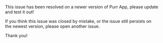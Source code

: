 This issue has been resolved on a newer version of Purr App, please update and test it out!

If you think this issue was closed by mistake, or the issue still persists on the newest version, please open another issue.

Thank you!
